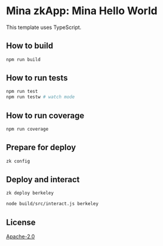 # Mina zkApp: Mina Hello World

This template uses TypeScript.

## How to build

```sh
npm run build
```

## How to run tests

```sh
npm run test
npm run testw # watch mode
```

## How to run coverage

```sh
npm run coverage
```

## Prepare for deploy

```sh
zk config
```

## Deploy and interact

```sh
zk deploy berkeley
```

```sh
node build/src/interact.js berkeley
```

## License

[Apache-2.0](LICENSE)
